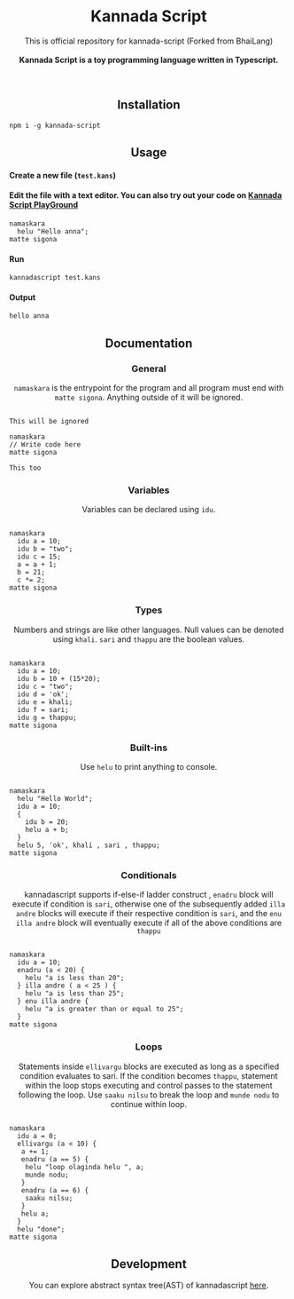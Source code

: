 <h1 align="center">Kannada Script</h1>

</p>
<p align="center">
  This is official repository for kannada-script (Forked from BhaiLang)<br><br>
  <b>Kannada Script is a toy programming language written in Typescript.</b>
</p>
<br>

<h2 align="center">Installation</h2>

```
npm i -g kannada-script
```

<h2 align="center">Usage</h2>

<h4 align="left">Create a new file (<code>test.kans</code>)</h4>

<h4 align="left">Edit the file with a text editor.
You can also try out your code on <a href="https://kannadascript.netlify.app/#playground">Kannada Script PlayGround</a></h4>

```
namaskara
  helu "Hello anna";
matte sigona

```

<h4 align="left">Run</h4>

```
kannadascript test.kans
```

<h4 align="left">Output</h4>

```
hello anna
```

<h2 align="center">Documentation</h2>

<h3 align="center">General</h3>
<p align="center"><code>namaskara</code> is the entrypoint for the program and all program must end with <code>matte sigona</code>. Anything outside of it will be ignored.</p>

```

This will be ignored

namaskara
// Write code here
matte sigona

This too
```

<h3 align="center">Variables</h3>
<p align="center">Variables can be declared using <code>idu</code>.</p>

```

namaskara
  idu a = 10;
  idu b = "two";
  idu c = 15;
  a = a + 1;
  b = 21;
  c *= 2;
matte sigona
```

<h3 align="center">Types</h3>
<p align="center">Numbers and strings are like other languages. Null values can be denoted using <code>khali</code>. <code>sari</code> and <code>thappu</code> are the boolean values.</p>

```

namaskara
  idu a = 10;
  idu b = 10 + (15*20);
  idu c = "two";
  idu d = 'ok';
  idu e = khali;
  idu f = sari;
  idu g = thappu;
matte sigona
```

<h3 align="center">Built-ins</h3>
<p align="center">Use <code>helu</code> to print anything to console.</p>

```

namaskara
  helu "Hello World";
  idu a = 10;
  {
    idu b = 20;
    helu a + b;
  }
  helu 5, 'ok', khali , sari , thappu;
matte sigona
```

<h3 align="center">Conditionals</h3>
<p align="center">kannadascript supports if-else-if ladder construct , <code>enadru</code> block will execute if condition is <code>sari</code>, otherwise one of the subsequently added <code>illa andre</code> blocks will execute if their respective condition is <code>sari</code>, and the <code>enu illa andre</code> block will eventually execute if all of the above conditions are <code>thappu</code>

```

namaskara
  idu a = 10;
  enadru (a < 20) {
    helu "a is less than 20";
  } illa andre ( a < 25 ) {
    helu "a is less than 25";
  } enu illa andre {
    helu "a is greater than or equal to 25";
  }
matte sigona
```

<h3 align="center">Loops</h3>
<p align="center">Statements inside <code>ellivargu</code> blocks are executed as long as a specified condition evaluates to sari. If the condition becomes <code>thappu</code>, statement within the loop stops executing and control passes to the statement following the loop. Use <code>saaku nilsu</code> to break the loop and <code className="language-cpp">munde nodu</code> to continue within loop.</p>

```

namaskara
  idu a = 0;
  ellivargu (a < 10) {
   a += 1;
   enadru (a == 5) {
    helu "loop olaginda helu ", a;
    munde nodu;
   }
   enadru (a == 6) {
    saaku nilsu;
   }
   helu a;
  }
  helu "done";
matte sigona
```

<h2 align="center">Development</h2>
<p align="center">You can explore abstract syntax tree(AST) of kannadascript <a href="https://kannadascript-ast.netlify.app/" target="_blank">here</a>.</p>
